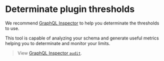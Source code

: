 # Determinate plugin thresholds

We recommend [GraphQL Inspector](https://github.com/kamilkisiela/graphql-inspector) to help you determinate the thresholds to use.

This tool is capable of analyzing your schema and generate useful metrics helping you to determinate and monitor your limits.

> View [GraphQL Inspector `audit`](https://the-guild.dev/graphql/inspector/docs/essentials/audit).
